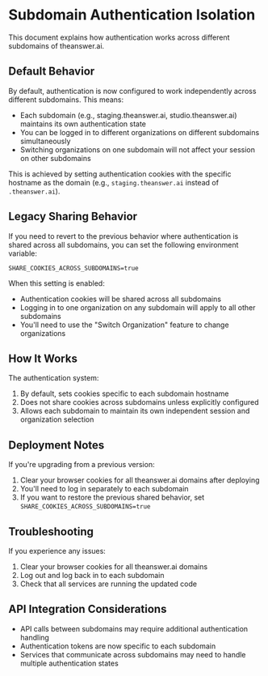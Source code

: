 # Subdomain Authentication Isolation

This document explains how authentication works across different subdomains of theanswer.ai.

## Default Behavior

By default, authentication is now configured to work independently across different subdomains. This means:

-   Each subdomain (e.g., staging.theanswer.ai, studio.theanswer.ai) maintains its own authentication state
-   You can be logged in to different organizations on different subdomains simultaneously
-   Switching organizations on one subdomain will not affect your session on other subdomains

This is achieved by setting authentication cookies with the specific hostname as the domain (e.g., `staging.theanswer.ai` instead of `.theanswer.ai`).

## Legacy Sharing Behavior

If you need to revert to the previous behavior where authentication is shared across all subdomains, you can set the following environment variable:

```
SHARE_COOKIES_ACROSS_SUBDOMAINS=true
```

When this setting is enabled:

-   Authentication cookies will be shared across all subdomains
-   Logging in to one organization on any subdomain will apply to all other subdomains
-   You'll need to use the "Switch Organization" feature to change organizations

## How It Works

The authentication system:

1. By default, sets cookies specific to each subdomain hostname
2. Does not share cookies across subdomains unless explicitly configured
3. Allows each subdomain to maintain its own independent session and organization selection

## Deployment Notes

If you're upgrading from a previous version:

1. Clear your browser cookies for all theanswer.ai domains after deploying
2. You'll need to log in separately to each subdomain
3. If you want to restore the previous shared behavior, set `SHARE_COOKIES_ACROSS_SUBDOMAINS=true`

## Troubleshooting

If you experience any issues:

1. Clear your browser cookies for all theanswer.ai domains
2. Log out and log back in to each subdomain
3. Check that all services are running the updated code

## API Integration Considerations

-   API calls between subdomains may require additional authentication handling
-   Authentication tokens are now specific to each subdomain
-   Services that communicate across subdomains may need to handle multiple authentication states

